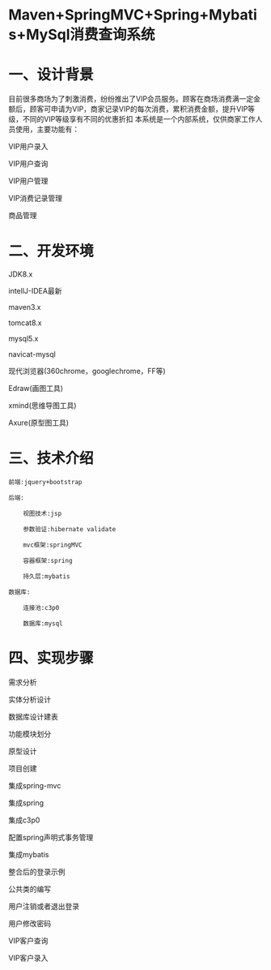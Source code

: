 # Maven+SpringMVC+Spring+Mybatis+MySql消费查询系统


# 一、设计背景
目前很多商场为了刺激消费，纷纷推出了VIP会员服务。顾客在商场消费满一定金额后，顾客可申请为VIP，商家记录VIP的每次消费，累积消费金额，提升VIP等级，不同的VIP等级享有不同的优惠折扣
本系统是一个内部系统，仅供商家工作人员使用，主要功能有：

VIP用户录入

VIP用户查询

VIP用户管理

VIP消费记录管理

商品管理  

# 二、开发环境 
JDK8.x

intellJ-IDEA最新

maven3.x

tomcat8.x

mysql5.x

navicat-mysql

现代浏览器(360chrome，googlechrome，FF等)

Edraw(画图工具)

xmind(思维导图工具)

Axure(原型图工具) 


# 三、技术介绍 
    前端:jquery+bootstrap
    
    后端:
    
        视图技术:jsp
        
        参数验证:hibernate validate
        
        mvc框架:springMVC
        
        容器框架:spring
        
        持久层:mybatis
        
    数据库:    
    
        连接池:c3p0
        
        数据库:mysql 
        
        
# 四、实现步骤
需求分析

实体分析设计

数据库设计建表

功能模块划分

原型设计

项目创建

集成spring-mvc

集成spring

集成c3p0

配置spring声明式事务管理

集成mybatis

整合后的登录示例

公共类的编写

用户注销或者退出登录

用户修改密码

VIP客户查询

VIP客户录入
